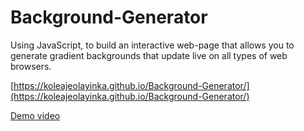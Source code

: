 # Background-Generator
Using JavaScript, to build an interactive web-page that allows you to generate gradient backgrounds that update live on all types of web browsers.

[https://koleajeolayinka.github.io/Background-Generator/](https://koleajeolayinka.github.io/Background-Generator/)

[Demo video](assert/BackgroundGenerator.mp4)